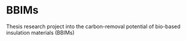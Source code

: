 # BBIMs
Thesis research project into the carbon-removal potential of bio-based insulation materials (BBIMs)
